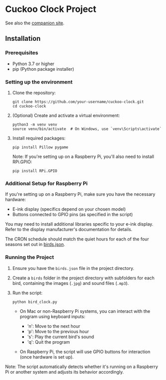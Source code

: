 # Cuckoo Clock Project

See also the [companion site](http://github.com/dnywh/cuckoo-clock-site).

## Installation

### Prerequisites

- Python 3.7 or higher
- pip (Python package installer)

### Setting up the environment

1. Clone the repository:

   ```
   git clone https://github.com/your-username/cuckoo-clock.git
   cd cuckoo-clock
   ```

2. (Optional) Create and activate a virtual environment:

   ```
   python3 -m venv venv
   source venv/bin/activate  # On Windows, use `venv\Scripts\activate`
   ```

3. Install required packages:

   ```
   pip install Pillow pygame
   ```

   Note: If you're setting up on a Raspberry Pi, you'll also need to install RPi.GPIO:

   ```
   pip install RPi.GPIO
   ```

### Additional Setup for Raspberry Pi

If you're setting up on a Raspberry Pi, make sure you have the necessary hardware:

- E-ink display (specifics depend on your chosen model)
- Buttons connected to GPIO pins (as specified in the script)

You may need to install additional libraries specific to your e-ink display. Refer to the display manufacturer's documentation for details.

The CRON schedule should match the quiet hours for each of the four seasons set out in [birds.json](birds.json).

### Running the Project

1. Ensure you have the `birds.json` file in the project directory.

2. Create a `birds` folder in the project directory with subfolders for each bird, containing the images (`.jpg`) and sound files (`.mp3`).

3. Run the script:

   ```
   python bird_clock.py
   ```

   - On Mac or non-Raspberry Pi systems, you can interact with the program using keyboard inputs:

     - 'n': Move to the next hour
     - 'p': Move to the previous hour
     - 's': Play the current bird's sound
     - 'q': Quit the program

   - On Raspberry Pi, the script will use GPIO buttons for interaction (once hardware is set up).

Note: The script automatically detects whether it's running on a Raspberry Pi or another system and adjusts its behavior accordingly.
